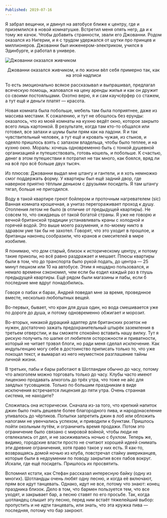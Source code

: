 ```yaml
---
Published: 2019-07-16
---
```


Я забрал вещички, и двинул на автобусе ближе к центру, где и приземлился в новой комнатушке. Встретил меня опять негр, да и к тому же качок. Чтобы добавить странности, звали его Джованни. Родом оказался из Нигерии, и я с трудом удержался от шутки про принцев и миллионеров. Джованни был инженером-электриком, учился в Эдинбурге, и работал в универе.


![Джованни оказался живчиком](https://lh3.googleusercontent.com/dBOMSCmFRuTg6eNxc6txsSgeP4OHwJsHLvZvH6CE7c3pOjKI6eGqBTGlZcPtHJ9onsT9jWfNBpE99qakeQM)
<div style='text-align:center'>Джованни оказался живчиком, и по жизни вёл себя примерно так, как на этой надписи</div>

То есть эмоционально всякое рассказывал и выпрашивал, предлагал всяческую помощь, жаловался на цену аренды жилья и как он дружит со своими постояльцами. Охотно верю, я и сам каучсёрфер со стажем, а тут ещё и деньги платят — красота.

Новая комната была побольше, мебель там была поприятнее, даже из массива местами. К сожалению, и тут не обошлось без ерунды: оказалось, что из моей комнаты на кухню ведёт окно, которое закрыто всего лишь картонкой. В результате, когда там кто-то общался или готовил, все запахи и шумы были прям как на ладони. Я и так чувствительный человек, а тут ещё и кровать чужая, из стыков, и одеяло пришлось взять с запахом владельца, чтобы было теплее, и на кухню окно. Мораль: хочешь одновременно быть с тонкой душевной организацией и путешествовать, готовь кошель, и побольше. К счастью, денег в этом путешествии я потратил не так много, как боялся, вряд ли на всё про всё больше двух тысяч. 

Из плюсов: Джованни выдал мне штангу и гантели, и я хоть немножко смог поддержать форму. У квартиры был ещё задний двор, где наверное приятно тёплым деньком с друзьями посидеть. Я там штангу тягал, больше не пригодился.

Воду в такой квартире греют бойлером и проточным нагревателем (sic) Ванная комната крошечная, а унитаз перегораживает проход к душу. Отопления летом не было (в отличие от предыдущей квартиры). Не совсем то, что ожидаешь от такой богатой страны. Я уже не говорю и вечной британской традиции устанавливать краны с холодной и горячей водой. Это выше моего разумения, и по-моему никто в здравом уме так бы не захотел. Говорят, что это уходит в прошлое, и британцы наконец сообразили, что кранов и смесителей в мире изобилие.

Я понимаю, что дом старый, близок к историческому центру, и потому такие приколы, но всё равно раздражает и мешает. Плюсы квартиры были в том, что до транспорта было рукой подать, до центра — 25 минут пешком или 10 на автобусе. Этим я нещадно пользовался, и немало времени сэкономил, чем если бы ездил каждый раз в глушь предыдущей квартиры. Ещё рядом были магазины и пабы, если б последние мне вдруг понадобились.

Говоря о пабах и барах, Андрей поведал мне за время, проведнное вместе, несколько любопытных вещей. 

Во-первых, бывает, что кран для душа один, но вода смешивается уже по дороге до душа, и потому одновременно обжигает и морозит.

Во-вторых, никакой дурацкий адаптер для британских розеток не нужен, достаточно зажать предохранительный штырёк заземления в третьем отверстии, и вы сможете спокойно вставить нашу вилку. Тут я рискую получить по шапке от любителя осторожности и приватности, который не читает трэвэл блоги, но ради меня сделал исключение. Как индульгенцию могу себе в достоинство приписать только то, что уже покоцал текст, и вымарал из него неуместное разглашение тайны личной жизни.

В третьих, пабы и бары работают в Шотландии обычно до часу, потому что алкоголем можно торговать только до часу. Клубы часто имеют лицензию продавать алкоголь до трёх утра, что тоже не айс для заядлых тусовщиков. Только по большим праздникам в виде исключения встречается лицензия до пяти утра. Очень странная система, не находите?

Сложилась она исторически. Сначала из-за того, что крепкий напиток джин было гнать дешевле более благородного пива, и народонаселение упивалось до чёртиков. Попытки запретить джин в лоб или обложить налогами не увенчались успехом, и приводили к бунктам. Пришлось пойти окольным путём, и ограничить время продажи. Потом это ограничение было связано с мировой войной, чтобы люди не отвлекались от дел, и не засиживались ночью с бухлом. Теперь же, видимо, городские власти просто не считают хорошей идеей снимать эти древние ограничения, хотя право такое у них есть. Я как-то, возвращаясь домой ночью из клуба, повстречал стайку американцев, которые были в недоумении по поводу закрытия всех пабов вокруг. Искали, где ещё посидеть. Пришлось их просвятить.

Вспомнил кстати, как Стефан рассказал интересную байку (одну из многих). Шотландцы очень любят одну песню, и когда её включают, прям все идут танцевать. Однако, идут не все, потому что знают: конец праздника близок. Дело в том, что бармен пользуется тем, что все уходят, и закрывает бар, а песню ставят по его просьбе. Так, когда шотландец слышит эту песню, перед ним встаёт тяжелейший выбор: пропустить и не идти танцевать, или знать, что эта кружка пива — последняя, потому что бар закроют.